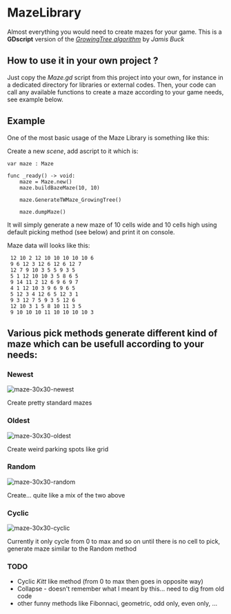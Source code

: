 # MazeLibrary
Almost everything you would need to create mazes for your game.
This is a **GDscript** version of the [*GrowingTree algorithm*](https://weblog.jamisbuck.org/2011/1/27/maze-generation-growing-tree-algorithm) by *Jamis Buck*

## How to use it in your own project ?

Just copy the _Maze.gd_ script from this project into your own, for instance in a dedicated directory for libraries or external codes.
Then, your code can call any available functions to create a maze according to your game needs, see example below.

## Example

One of the most basic usage of the Maze Library is something like this:

Create a new _scene_, add ascript to it which is:

```
var maze : Maze

func _ready() -> void:
	maze = Maze.new()
	maze.buildBazeMaze(10, 10)

	maze.GenerateTWMaze_GrowingTree()

	maze.dumpMaze()
```

It will simply generate a new maze of 10 cells wide and 10 cells high using default picking method (see below) and print it on console.

Maze data will looks like this:
```
 12 10 2 12 10 10 10 10 10 6
 9 6 12 3 12 6 12 6 12 7
 12 7 9 10 3 5 5 9 3 5
 5 1 12 10 10 3 5 8 6 5
 9 14 11 2 12 6 9 6 9 7
 4 1 12 10 3 9 6 9 6 5
 5 12 3 4 12 6 5 12 3 1
 9 3 12 7 5 9 3 5 12 6
 12 10 3 1 5 8 10 11 3 5
 9 10 10 10 11 10 10 10 10 3

```

## Various pick methods generate different kind of maze which can be usefull according to your needs:

### Newest
![maze-30x30-newest](https://github.com/user-attachments/assets/b2a80936-ee86-42f4-ac54-556aa879b6e2)

Create pretty standard mazes

### Oldest
![maze-30x30-oldest](https://github.com/user-attachments/assets/da458e6f-2dfa-499a-9468-5e5eca161a64)

Create weird parking spots like grid

### Random
![maze-30x30-random](https://github.com/user-attachments/assets/9ee57c3a-28cf-4f9f-b6de-9edc74b94d05)

Create... quite like a mix of the two above

### Cyclic
![maze-30x30-cyclic](https://github.com/user-attachments/assets/d19abda5-8878-46af-908c-241ad7a07a5b)

Currently it only cycle from 0 to max and so on until there is no cell to pick, generate maze similar to the Random method

### TODO

* Cyclic _Kitt_ like method (from 0 to max then goes in opposite way)
* Collapse - doesn't remember what I meant by this... need to dig from old code
* other funny methods like Fibonnaci, geometric, odd only, even only, ...
